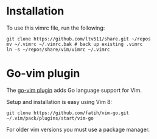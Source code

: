 # Installation
To use this vimrc file, run the following:

	git clone https://github.com/ltv511/share.git ~/repos
	mv ~/.vimrc ~/.vimrc.bak # back up existing .vimrc
	ln -s ~/repos/share/vim/vimrc ~/.vimrc

	

# Go-vim plugin
The [go-vim plugin](https://github.com/fatih/vim-go) adds Go language support for Vim.

Setup and installation is easy using Vim 8:

	git clone https://github.com/fatih/vim-go.git ~/.vim/pack/plugins/start/vim-go

For older vim versions you must use a package manager.

